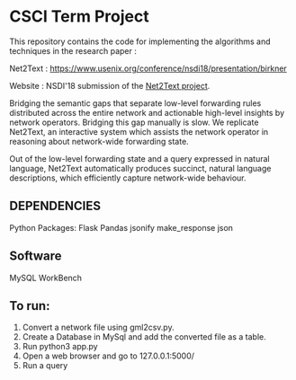 # CSCI Term Project
This repository contains the code for implementing the algorithms and techniques in the research paper : 

Net2Text : https://www.usenix.org/conference/nsdi18/presentation/birkner

Website : NSDI'18 submission of the [Net2Text project](https://net2text.ethz.ch).

Bridging the semantic gaps that separate low-level forwarding rules distributed across the entire network and actionable 
high-level insights by network operators. Bridging this gap manually is slow. We replicate Net2Text, an interactive system 
which assists the network operator in reasoning about network-wide forwarding state. 

Out of the low-level forwarding state and a query expressed in natural language, Net2Text automatically produces succinct,
natural language descriptions, which efficiently capture network-wide behaviour. 

DEPENDENCIES
------------
Python Packages:
  Flask
  Pandas
  jsonify
  make_response
  json
  
Software
--------
MySQL WorkBench

To run:
-------
1) Convert a network file using gml2csv.py.
2) Create a Database in MySql and add the converted file as a table.
3) Run python3 app.py
3) Open a web browser and go to 127.0.0.1:5000/
4) Run a query


 

